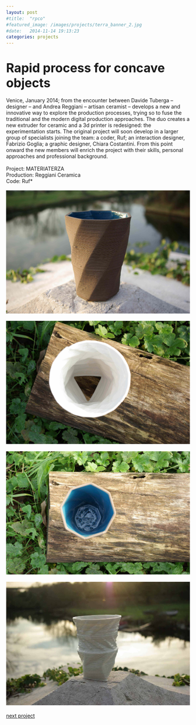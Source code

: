```yaml
---
layout: post
#title:  "rpco"
#featured_image: /images/projects/terra_banner_2.jpg
#date:   2014-11-14 19:13:23
categories: projects
---
```


<!--Il progetto Terra nasce come sperimentazione su processi di stampa 3D applicati alla ceramica.  
Grazie alla collaborazione con un artigiano del settore viene costruita una macchina che è in grado di estrudere argilla, iniziando così un intenso periodo di prova e di raffinamento del processo.  
Nel frattempo prende corpo l’idea di creare una piccola produzione utilizzando due terre, rossa e nera. Lo stesso software per disegnare le forme degli artefatti è stato progettato appositamente per questa serie e permette che ogni pezzo risulti unico nel suo genere, essendo il risultato sia di una serie di variabili matematiche/digitali che di variabili fisiche/materiche.-->

<h1><big>Rapid process for concave objects</big></h1>

Venice, January 2014; from the encounter between Davide Tuberga – designer – and Andrea Reggiani – artisan ceramist – develops a new and innovative way to explore the production processes, trying so to fuse the traditional and the modern digital production approaches.
The duo creates a new extruder for ceramic and a  3d printer is redesigned: the experimentation starts.
The original project will soon develop in a larger group of specialists joining the team: a coder, Ruf; an interaction designer, Fabrizio Goglia; a graphic designer, Chiara Costantini. From this point onward the new members will enrich the project with their skills, personal approaches and professional background.
<br>
<br>
Project: MATERIATERZA  
Production: Reggiani Ceramica  
Code: Ruf*
<br>
<br>
![Alt text](/images/projects/terra4.jpg)
<br>
<br>
![Alt text](/images/projects/terra3.jpg)
<br>
<br>
![Alt text](/images/projects/terra2.jpg)
<br>
<br>
![Alt text](/images/contact_foto_very-very-low.jpg)
<br>
<br>
<a href="http://materiaterza.com/projects/2014/11/14/porcelain.html">next project</a>
